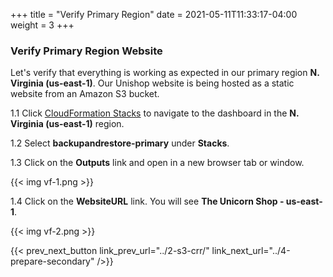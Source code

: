 +++
title = "Verify Primary Region"
date =  2021-05-11T11:33:17-04:00
weight = 3
+++

### Verify Primary Region Website 

Let's verify that everything is working as expected in our primary region **N. Virginia (us-east-1)**.  Our Unishop website is being hosted as a static website from an Amazon S3 bucket.

1.1 Click [CloudFormation Stacks](https://console.aws.amazon.com/cloudformation/home?region=us-east-1#/stacks/) to navigate to the dashboard in the **N. Virginia (us-east-1)** region.

1.2 Select **backupandrestore-primary** under **Stacks**.

1.3 Click on the **Outputs** link and open in a new browser tab or window.

{{< img vf-1.png >}}

1.4 Click on the **WebsiteURL** link.  You will see **The Unicorn Shop - us-east-1**.

{{< img vf-2.png >}}


{{< prev_next_button link_prev_url="../2-s3-crr/" link_next_url="../4-prepare-secondary" />}}